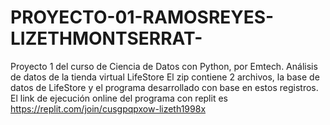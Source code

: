 # PROYECTO-01-RAMOSREYES-LIZETHMONTSERRAT-
Proyecto 1 del curso de Ciencia de Datos con Python, por Emtech. Análisis de datos de la tienda virtual LifeStore
El zip contiene 2 archivos, la base de datos de LifeStore y el programa desarrollado con base en estos registros.
El link de ejecución online del programa con replit es https://replit.com/join/cusgpqpxow-lizeth1998x
